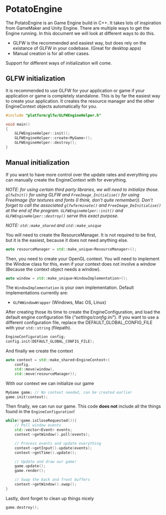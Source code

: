 # PotatoEngine
The PotatoEngine is an Game Engine build in C++. It takes lots of inspiration from GameMaker and Unity Engine. There are multiple ways to get the Engine running. In this document we will look at different ways to do this.
 - GLFW is the recommended and easiest way, but does rely on the existance of GLFW in your codebase. (Great for desktop apps)
 - Manual creation is for all other cases.

Support for different ways of initialization will come.

## GLFW initialization
It is recommended to use GLFW for your application or game if your application or game is completely standalone. This is by far the easiest way to create your application. It creates the resource manager and the other EngineContext objects automatically for you.

```C++
#include "platform/glfw/GLFWEngineHelper.h"

void main()
{
	GLFWEngineHelper::init();
	GLFWEngineHelper::create<MyGame>();
	GLFWEngineHelper::destroy();
}

```

## Manual initialization
If you want to have more control over the update rates and everything you can manually create the EngineContext with for everything.

_NOTE: for using certain third party libraries, we will need to initialize those. `glfwInit()` for using GLFW and `FreeImage_Initialise()` for using FreeImage (for textures and fonts (I think, don't quite remember)). Don't forget to call the associated `glfwTerminate()` and `FreeImage_DeInitialise()` at the end of the program. `GLFWEngineHelper::init()` and `GLFWEngineHelper::destroy()` serve this exact purpose._

_NOTE: `std::make_shared` and `std::make_unique`_

You will need to create the ResourceManager. It is not required to be first, but it is the easiest, because it does not need anything else.
```C++
auto resourceManager = std::make_unique<ResourceManager>();
```
Then, you need to create your OpenGL context. You will need to implement the Window class for this, even if your context does not involve a window (Because the context object needs a window).
```C++
auto window = std::make_unique<WindowImplementation>();
```
The `WindowImplementation` is your own implementation. Default implementations currently are:
 - `GLFWWindowWrapper` (Windows, Mac OS, Linux)

After creating those its time to create the EngineConfiguration, and load the default engine configuration file (_"settings/config.ini"_). If you want to use a different configuration file, replace the DEFAULT_GLOBAL_CONFIG_FILE with your `std::string` (filepath).
```C++
EngineConfiguration config;
config.init(DEFAULT_GLOBAL_CONFIG_FILE);
```
And finally we create the context
```C++
auto context = std::make_shared<EngineContext>(
	config, 
	std::move(window), 
	std::move(resourceManager));
```

With our context we can initialize our game
```C++
MyGame game; // No context needed, can be created earlier
game.init(context);
```

Then finally, we can run our game. This code **does not** include all the things found in the `EngineConfiguration`!
```C++
while(!game.isCloseRequested()){
	// Poll window events
	std::vector<Event> events;
	context->getWindow().poll(events);

	// Process events and update everything
	context->getInput().update(events);
	context->getTime().update();

	// Update and draw our game!
	game.update();
	game.render();

	// Swap the back and front buffers
	context->getWindow().swap();
}
```

Lastly, dont forget to clean up things nicely
```C++
game.destroy();
```